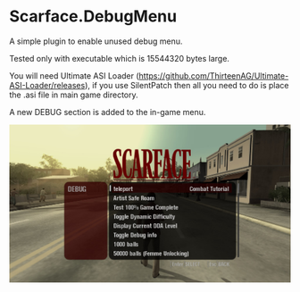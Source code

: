 # Scarface.DebugMenu
A simple plugin to enable unused debug menu.

Tested only with executable which is 15544320 bytes large.

You will need Ultimate ASI Loader (https://github.com/ThirteenAG/Ultimate-ASI-Loader/releases), if you use SilentPatch then all you need to do is place the .asi file in main game directory.

A new DEBUG section is added to the in-game menu.

![Preview:](https://raw.githubusercontent.com/ermaccer/Scarface.DebugMenu/master/debug_preview.jpg)
